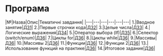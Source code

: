 # Програма
|№|Назва|Опис|Тематичні завдання|
|---|---|---|---|---|---|
1.|Вводное занятие|<a href = "../07homeworks#task1/">ДЗ1</a>|
2.|Первые строчки кода|<a href = "../07homeworks#task2/">ДЗ2</a>|
3.|Целые числа|<a href = "../07homeworks#task3/">ДЗ3</a>|
4.|Логические выражения|<a href = "../07homeworks#task4/">ДЗ4</a>|
5.|Оператор выбора (If)|<a href = "../07homeworks#task5/">ДЗ5</a>|
6.|Селектор (switch/enum)|<a href = "../07homeworks#task6/">ДЗ6</a>|
7.|Циклы for|<a href = "../07homeworks#task7/">ДЗ6</a>|
8.|Циклы while|<a href = "../07homeworks#task8/">ДЗ6</a>|
9.|Массивы|<a href = "../07homeworks#task9/">ДЗ6</a>|
10.|Массивы 2|<a href = "../07homeworks#task10/">ДЗ6</a>|
11.|Функции|<a href = "../07homeworks#task11/">ДЗ6</a>|
12.|Функции 2|<a href = "../07homeworks#task12/">ДЗ6</a>|
13.|Использование функций на практике|<a href = "../07homeworks#task13/">ДЗ6</a>|
14.|Итоговое задание|<a href = "../07homeworks#task6/">ДЗ6</a>|

